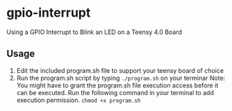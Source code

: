 # gpio-interrupt
Using a GPIO Interrupt to Blink an LED on a Teensy 4.0 Board

## Usage
1. Edit the included program.sh file to support your teensy board of choice
2. Run the program.sh script by typing `./program.sh` on your terminar
Note: You might have to grant the program.sh file execution access before it can be executed. Run the following command in your
terminal to add execution permission.
``` chmod +x program.sh ```
